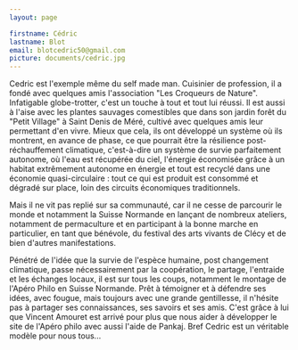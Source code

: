 ```yaml
---
layout: page

firstname: Cédric
lastname: Blot
email: blotcedric50@gmail.com
picture: documents/cedric.jpg
---
```


Cedric est l'exemple même du self made man. Cuisinier de profession, il a fondé avec quelques amis l'association "Les Croqueurs de Nature". Infatigable globe-trotter, c'est un touche à tout et tout lui réussi. Il est aussi à l'aise avec les plantes sauvages comestibles que dans son jardin forêt du "Petit Village" à Saint Denis de Méré, cultivé avec quelques amis leur permettant d'en vivre. Mieux que cela, ils ont développé un système où ils montrent, en avance de phase, ce que pourrait être la résilience post-réchauffement climatique, c'est-à-dire un système de survie parfaitement autonome, où l'eau est récupérée du ciel, l'énergie économisée grâce à un habitat extrêmement autonome en énergie et tout est recyclé dans une économie quasi-circulaire : tout ce qui est produit est consommé et dégradé sur place, loin des circuits économiques traditionnels.   

Mais il ne vit pas replié sur sa communauté, car il ne cesse de parcourir le monde et notamment la Suisse Normande en lançant de nombreux ateliers, notamment de permaculture et en participant à la bonne marche en particulier, en tant que bénévole, du festival des arts vivants de Clécy et de bien d'autres manifestations.    

Pénétré de l'idée que la survie de l'espèce humaine, post changement climatique, passe nécessairement par la coopération, le partage, l'entraide et les échanges locaux, il est sur tous les coups, notamment le montage de l'Apéro Philo en Suisse Normande. Prêt à témoigner et à défendre ses idées, avec fougue, mais toujours avec une grande gentillesse, il n'hésite pas à partager ses connaissances, ses savoirs et ses amis. C'est grâce à lui que Vincent Amouret est arrivé pour plus que nous aider à développer le site de l'Apéro philo avec aussi l'aide de Pankaj. Bref Cedric est un véritable modèle pour nous tous...
